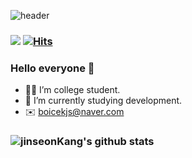 ![header](https://capsule-render.vercel.app/api?type=cylinder&color=e4efff&section=header&height=150&text=Jinseon&animation=twinkling&fontSize=80&fontAlignY=70&fontColor=000000&)

### <a href="https://www.instagram.com/jinseon0711/" target="_blank"><img src="https://img.shields.io/badge/jinseon's instagram-ebb5cb?style=for-the-badge&logo=instagram&logoColor=black"/></a> [![Hits](https://hits.seeyoufarm.com/api/count/incr/badge.svg?url=https%3A%2F%2Fgithub.com%2FjinseonKang%2Fhit-counter&count_bg=%2379C83D&title_bg=%23555555&icon=linux.svg&icon_color=%23E7E7E7&title=hits&edge_flat=false)](https://hits.seeyoufarm.com)

### Hello everyone 👋

- 👩‍🎓 I’m college student.
- 🌱 I’m currently studying development.
- ✉️ boicekjs@naver.com


### ![jinseonKang's github stats](https://github-readme-stats.vercel.app/api?username=jinseonKang&show_icons=true)
